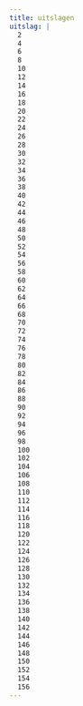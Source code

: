 ```yaml
---
title: uitslagen
uitslag: |
  2
  4
  6
  8
  10
  12
  14
  16
  18
  20
  22
  24
  26
  28
  30
  32
  34
  36
  38
  40
  42
  44
  46
  48
  50
  52
  54
  56
  58
  60
  62
  64
  66
  68
  70
  72
  74
  76
  78
  80
  82
  84
  86
  88
  90
  92
  94
  96
  98
  100
  102
  104
  106
  108
  110
  112
  114
  116
  118
  120
  122
  124
  126
  128
  130
  132
  134
  136
  138
  140
  142
  144
  146
  148
  150
  152
  154
  156
---
```


